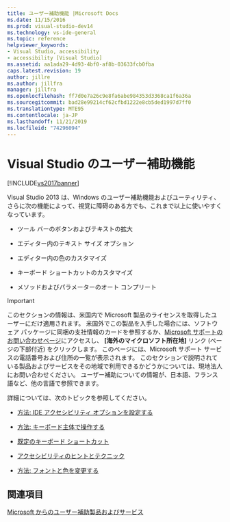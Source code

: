 ```yaml
---
title: ユーザー補助機能 |Microsoft Docs
ms.date: 11/15/2016
ms.prod: visual-studio-dev14
ms.technology: vs-ide-general
ms.topic: reference
helpviewer_keywords:
- Visual Studio, accessibility
- accessibility [Visual Studio]
ms.assetid: aa1ada29-4d93-4bf0-af8b-03633fcb0fba
caps.latest.revision: 19
author: jillre
ms.author: jillfra
manager: jillfra
ms.openlocfilehash: ff7d0e7a26c9e8fa6abe984353d3368ca1f6a36a
ms.sourcegitcommit: bad28e99214cf62cfbd1222e8cb5ded1997d7ff0
ms.translationtype: MTE95
ms.contentlocale: ja-JP
ms.lasthandoff: 11/21/2019
ms.locfileid: "74296094"
---
```

# <a name="accessibility-features-of-visual-studio"></a>Visual Studio のユーザー補助機能
[!INCLUDE[vs2017banner](../../includes/vs2017banner.md)]

Visual Studio 2013 は、Windows のユーザー補助機能およびユーティリティ、さらに次の機能によって、視覚に障碍のある方でも、これまで以上に使いやすくなっています。

- ツール バーのボタンおよびテキストの拡大

- エディター内のテキスト サイズ オプション

- エディター内の色のカスタマイズ

- キーボード ショートカットのカスタマイズ

- メソッドおよびパラメーターのオート コンプリート

> [!IMPORTANT]
> このセクションの情報は、米国内で Microsoft 製品のライセンスを取得したユーザーにだけ適用されます。 米国外でこの製品を入手した場合には、ソフトウェア パッケージに同梱の支社情報のカードを参照するか、[Microsoft サポートのお問い合わせページ](https://support.microsoft.com/contactus/)にアクセスし、 **[海外のマイクロソフト所在地]** リンク (ページの下部付近) をクリックします。 このページには、Microsoft サポート サービスの電話番号および住所の一覧が表示されます。 このセクションで説明されている製品およびサービスをその地域で利用できるかどうかについては、現地法人にお問い合わせください。 ユーザー補助についての情報が、日本語、フランス語など、他の言語で参照できます。

 詳細については、次のトピックを参照してください。

- [方法: IDE アクセシビリティ オプションを設定する](../../ide/reference/how-to-set-ide-accessibility-options.md)

- [方法: キーボード主体で操作する](../../ide/reference/how-to-use-the-keyboard-exclusively.md)

- [既定のキーボード ショートカット](../../ide/default-keyboard-shortcuts-in-visual-studio.md)

- [アクセシビリティのヒントとテクニック](../../ide/reference/accessibility-tips-and-tricks.md)

- [方法: フォントと色を変更する](../../ide/how-to-change-fonts-and-colors-in-visual-studio.md)

## <a name="see-also"></a>関連項目
 [Microsoft からのユーザー補助製品およびサービス](../../ide/reference/accessibility-products-and-services-from-microsoft.md)
